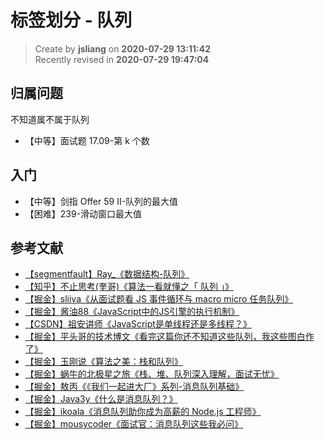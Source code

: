 标签划分 - 队列
===

> Create by **jsliang** on **2020-07-29 13:11:42**  
> Recently revised in **2020-07-29 19:47:04**  

## 归属问题

不知道属不属于队列

* 【中等】面试题 17.09-第 k 个数

## 入门

* 【中等】剑指 Offer 59 II-队列的最大值
* 【困难】239-滑动窗口最大值

## 参考文献

* [【segmentfault】Ray_《数据结构-队列》](https://segmentfault.com/a/1190000016424811)
* [【知乎】不止思考(奎哥)《算法一看就懂之「 队列 」》](https://zhuanlan.zhihu.com/p/81018602)
* [【掘金】sliiva《从面试题看 JS 事件循环与 macro micro 任务队列》](https://juejin.im/post/5c8a024d51882546be0a3082)
* [【掘金】酱油88《JavaScript中的JS引擎的执行机制》](https://juejin.im/post/5a61a6786fb9a01cc026522c)
* [【CSDN】祖安讲师《JavaScript是单线程还是多线程？》](https://blog.csdn.net/weixin_49200148/article/details/107165334)
* [【掘金】平头哥的技术博文《看完这篇你还不知道这些队列，我这些图白作了》](https://juejin.im/post/5d5fb74fe51d45620346b8d0)
* [【掘金】玉刚说《算法之美：栈和队列》](https://juejin.im/post/5b54a550f265da0f9a2ce783)
* [【掘金】蜗牛的北极星之旅《栈、堆、队列深入理解，面试无忧》](https://juejin.im/post/5dd1096ee51d453af62c328b)
* [【掘金】敖丙《《我们一起进大厂》系列-消息队列基础》](https://juejin.im/post/5dd3ff85e51d453fe34dfcc5)
* [【掘金】Java3y《什么是消息队列？》](https://juejin.im/post/5cb025fb5188251b0351ef48)
* [【掘金】ikoala《消息队列助你成为高薪的 Node.js 工程师》](https://juejin.im/post/5dd8cd7ae51d4523501f7331)
* [【掘金】mousycoder《面试官：消息队列这些我必问》](https://juejin.im/post/5dd3ac085188251e142a3f85)
